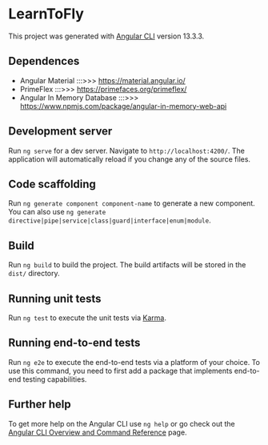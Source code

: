 # LearnToFly

This project was generated with [Angular CLI](https://github.com/angular/angular-cli) version 13.3.3.

## Dependences

  - Angular Material :::>>> https://material.angular.io/
  - PrimeFlex :::>>> https://primefaces.org/primeflex/
  - Angular In Memory Database :::>>> https://www.npmjs.com/package/angular-in-memory-web-api

## Development server

Run `ng serve` for a dev server. Navigate to `http://localhost:4200/`. The application will automatically reload if you change any of the source files.

## Code scaffolding

Run `ng generate component component-name` to generate a new component. You can also use `ng generate directive|pipe|service|class|guard|interface|enum|module`.

## Build

Run `ng build` to build the project. The build artifacts will be stored in the `dist/` directory.

## Running unit tests

Run `ng test` to execute the unit tests via [Karma](https://karma-runner.github.io).

## Running end-to-end tests

Run `ng e2e` to execute the end-to-end tests via a platform of your choice. To use this command, you need to first add a package that implements end-to-end testing capabilities.

## Further help

To get more help on the Angular CLI use `ng help` or go check out the [Angular CLI Overview and Command Reference](https://angular.io/cli) page.
